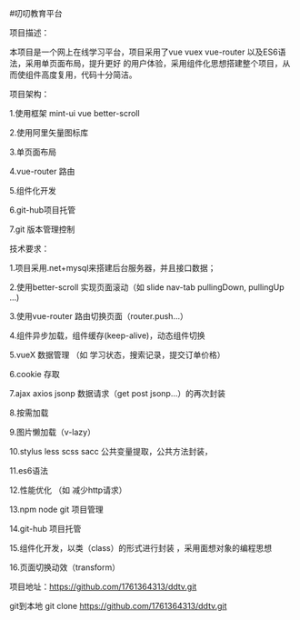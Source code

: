 #叨叨教育平台

项目描述：

本项目是一个网上在线学习平台，项目采用了vue vuex vue-router 以及ES6语法，采用单页面布局，提升更好 的用户体验，采用组件化思想搭建整个项目，从而使组件高度复用，代码十分简洁。


项目架构：

1.使用框架 mint-ui vue better-scroll 

2.使用阿里矢量图标库

3.单页面布局

4.vue-router 路由

5.组件化开发

6.git-hub项目托管

7.git 版本管理控制

技术要求：

1.项目采用.net+mysql来搭建后台服务器，并且接口数据；

2.使用better-scroll 实现页面滚动（如 slide nav-tab pullingDown, pullingUp ...)

3.使用vue-router 路由切换页面（router.push...）

4.组件异步加载，组件缓存(keep-alive)，动态组件切换

5.vueX 数据管理 （如 学习状态，搜索记录，提交订单价格）

6.cookie 存取

7.ajax axios jsonp 数据请求（get post jsonp...）的再次封装

8.按需加载 

9.图片懒加载（v-lazy）

10.stylus less scss sacc 公共变量提取，公共方法封装，

11.es6语法

12.性能优化 （如 减少http请求）

13.npm node git 项目管理

14.git-hub 项目托管

15.组件化开发，以类（class）的形式进行封装 ，采用面想对象的编程思想

16.页面切换动效（transform）



项目地址：https://github.com/1761364313/ddtv.git

git到本地 git clone https://github.com/1761364313/ddtv.git




  



 




